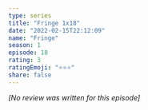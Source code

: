 ```yaml
---
type: series
title: "Fringe 1x18"
date: "2022-02-15T22:12:09"
name: "Fringe"
season: 1
episode: 18
rating: 3
ratingEmoji: "⭐️⭐️⭐️"
share: false
---
```


*[No review was written for this episode]*
